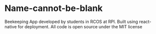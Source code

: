 # Name-cannot-be-blank
Beekeeping App developed by students in RCOS at RPI. Built using react-native for deployment. All code is open source under the MIT license
